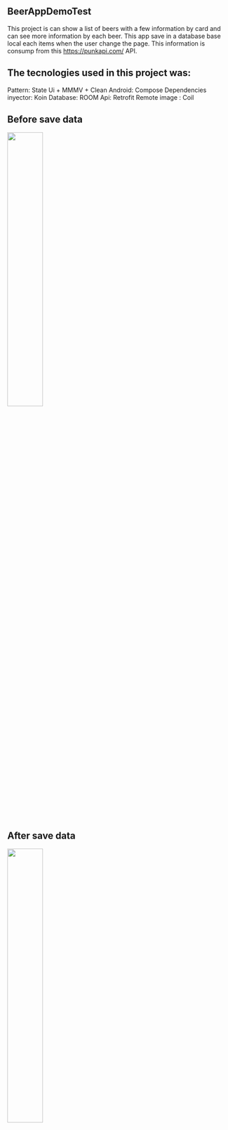 ## BeerAppDemoTest

This project is can show a list of beers with a few information by card and can see more information by each beer.
This app save in a database base local each items when the user change the page. 
This information is consump from this https://punkapi.com/ API.

## The tecnologies used in this project was:

Pattern: State Ui + MMMV + Clean
Android: Compose
Dependencies inyector: Koin 
Database: ROOM
Api: Retrofit
Remote image : Coil

## Before save data
<img src="https://github.com/rendondeveloper/BeerAppDemoTest/assets/42813444/29810bb2-d6d1-4cb5-8f64-dc9fa2bf1d76" width="40%"/>

## After save data
<img src="https://github.com/rendondeveloper/BeerAppDemoTest/assets/42813444/ccf6b39e-91ad-4b25-8fbf-4c2a0465c919" width="40%"/>
